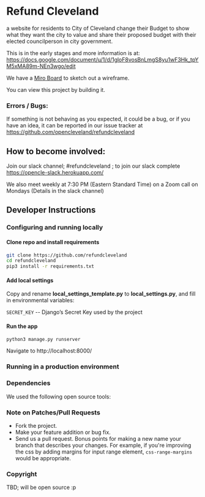 # Refund Cleveland

a website for residents to City of Cleveland change their Budget to show what they want the city to value and 
share their proposed budget with their elected councilperson in city government.

This is in the early stages and more information is at:
https://docs.google.com/document/u/1/d/1gloF8vosBnLmgS8yu1wF3Hk_tpYM5xMA89m-NEn3wgo/edit

We have a [Miro Board](https://miro.com/app/board/o9J_kj4DePU=/) to sketch out a wireframe. 

You can view this project by building it.

### Errors / Bugs:

If something is not behaving as you expected, it could be a bug, or if you have an idea, it can be reported in our issue tracker at https://github.com/opencleveland/refundcleveland

## How to become involved: 
Join our slack channel; #refundcleveland ; to join our slack complete https://opencle-slack.herokuapp.com/

We also meet weekly at 7:30 PM (Eastern Standard Time) on a Zoom call on Mondays (Details in the slack channel)

## Developer Instructions

### Configuring and running locally

#### Clone repo and install requirements

```sh
git clone https://github.com/refundcleveland
cd refundcleveland
pip3 install -r requirements.txt
```
#### Add local settings
Copy and rename **local_settings_template.py** to **local_settings.py**, and fill in environmental variables:

`SECRET_KEY` -- Django’s Secret Key used by the project

#### Run the app

```sh
python3 manage.py runserver
```

Navigate to http://localhost:8000/

### Running in a production environment


### Dependencies
We used the following open source tools:

### Note on Patches/Pull Requests 
* Fork the project.
* Make your feature addition or bug fix.
* Send us a pull request. Bonus points for making a new name your branch that describes your changes. For example, if you're improving the css by adding margins for input range element, `css-range-margins` would be appropriate. 

### Copyright

TBD; will be open source :p
